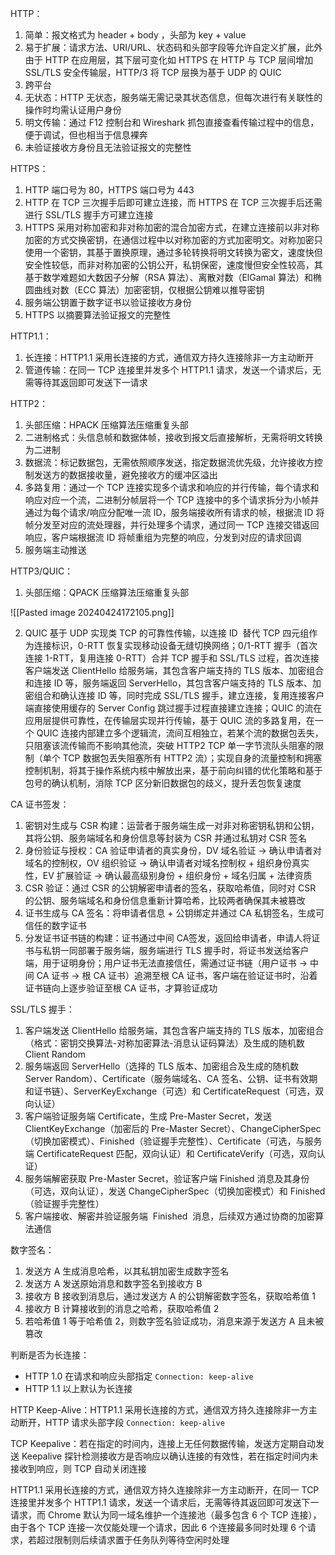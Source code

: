 HTTP：

1. 简单：报文格式为 header + body ，头部为 key + value
2. 易于扩展：请求方法、URI/URL、状态码和头部字段等允许自定义扩展，此外由于 HTTP 在应用层，其下层可变化如 HTTPS 在 HTTP 与 TCP 层间增加 SSL/TLS 安全传输层，HTTP/3 将 TCP 层换为基于 UDP 的 QUIC
3. 跨平台
4. 无状态：HTTP 无状态，服务端无需记录其状态信息，但每次进行有关联性的操作时均需认证用户身份
5. 明文传输：通过 F12 控制台和 Wireshark 抓包直接查看传输过程中的信息，便于调试，但也相当于信息裸奔
6. 未验证接收方身份且无法验证报文的完整性

HTTPS：

1. HTTP 端口号为 80，HTTPS 端口号为 443
2. HTTP 在 TCP 三次握手后即可建立连接，而 HTTPS 在 TCP 三次握手后还需进行 SSL/TLS 握手方可建立连接
3. HTTPS 采用对称加密和非对称加密的混合加密方式，在建立连接前以非对称加密的方式交换密钥，在通信过程中以对称加密的方式加密明文。对称加密只使用一个密钥，其基于置换原理，通过多轮转换将明文转换为密文，速度快但安全性较低，而非对称加密的公钥公开，私钥保密，速度慢但安全性较高，其基于数学难题如大数因子分解（RSA 算法）、离散对数（ElGamal 算法）和椭圆曲线对数（ECC 算法）加密密钥，仅根据公钥难以推导密钥
4. 服务端公钥置于数字证书以验证接收方身份
5. HTTPS 以摘要算法验证报文的完整性

HTTP1.1：

1. 长连接：HTTP1.1 采用长连接的方式，通信双方持久连接除非一方主动断开
2. 管道传输：在同一 TCP 连接里并发多个 HTTP1.1 请求，发送一个请求后，无需等待其返回即可发送下一请求

HTTP2：

1. 头部压缩：HPACK 压缩算法压缩重复头部
2. 二进制格式：头信息帧和数据体帧，接收到报文后直接解析，无需将明文转换为二进制
3. 数据流：标记数据包，无需依照顺序发送，指定数据流优先级，允许接收方控制发送方的数据接收量，避免接收方的缓冲区溢出
4. 多路复用：通过一个 TCP 连接实现多个请求和响应的并行传输，每个请求和响应对应一个流，二进制分帧层将一个 TCP 连接中的多个请求拆分为小帧并通过为每个请求/响应分配唯一流 ID，服务端接收所有请求的帧，根据流 ID 将帧分发至对应的流处理器，并行处理多个请求，通过同一 TCP 连接交错返回响应，客户端根据流 ID 将帧重组为完整的响应，分发到对应的请求回调
5. 服务端主动推送

HTTP3/QUIC：

1. 头部压缩：QPACK 压缩算法压缩重复头部

![[Pasted image 20240424172105.png]]

2. QUIC 基于 UDP 实现类 TCP 的可靠性传输，以连接 ID  替代 TCP 四元组作为连接标识，0-RTT 恢复实现移动设备无缝切换网络；0/1-RTT 握手（首次连接 1-RTT，复用连接 0-RTT）合并 TCP 握手和 SSL/TLS 过程，首次连接客户端发送 ClientHello 给服务端，其包含客户端支持的 TLS 版本、加密组合和连接 ID 等，服务端返回 ServerHello，其包含客户端支持的 TLS 版本、加密组合和确认连接 ID 等，同时完成 SSL/TLS 握手，建立连接，复用连接客户端直接使用缓存的 Server Config 跳过握手过程直接建立连接；QUIC 的流在应用层提供可靠性，在传输层实现并行传输，基于 QUIC 流的多路复用，在一个 QUIC 连接内部建立多个逻辑流，流间互相独立，若某个流的数据包丢失，只阻塞该流传输而不影响其他流，突破 HTTP2 TCP 单一字节流队头阻塞的限制（单个 TCP 数据包丢失阻塞所有 HTTP2 流）；实现自身的流量控制和拥塞控制机制，将其于操作系统内核中解放出来，基于前向纠错的优化策略和基于包号的确认机制，消除 TCP 区分新旧数据包的歧义，提升丢包恢复速度

CA 证书签发：

1. 密钥对生成与 CSR 构建：运营者于服务端生成一对非对称密钥私钥和公钥，其将公钥、服务端域名和身份信息等封装为 CSR 并通过私钥对 CSR 签名
2. 身份验证与授权：CA 验证申请者的真实身份，DV 域名验证 -> 确认申请者对域名的控制权，OV 组织验证 -> 确认申请者对域名控制权 + 组织身份真实性，EV 扩展验证 -> 确认最高级别身份 + 组织身份 + 域名归属 + 法律资质
3. CSR 验证：通过 CSR 的公钥解密申请者的签名，获取哈希值，同时对 CSR 的公钥、服务端域名和身份信息重新计算哈希，比较两者确保其未被篡改
4. 证书生成与 CA 签名：将申请者信息 + 公钥绑定并通过 CA 私钥签名，生成可信任的数字证书
5. 分发证书证书链的构建：证书通过中间 CA签发，返回给申请者，申请人将证书与私钥一同部署于服务端，服务端进行 TLS 握手时，将证书发送给客户端，用于证明身份；用户证书无法直接信任，需通过证书链（用户证书 → 中间 CA 证书 → 根 CA 证书）追溯至根 CA 证书，客户端在验证证书时，沿着证书链向上逐步验证至根 CA 证书，才算验证成功

SSL/TLS 握手：

1. 客户端发送 ClientHello 给服务端，其包含客户端支持的 TLS 版本，加密组合（格式：密钥交换算法-对称加密算法-消息认证码算法）及生成的随机数 Client Random
2. 服务端返回 ServerHello（选择的 TLS 版本、加密组合及生成的随机数 Server Random）、Certificate（服务端域名、CA 签名、公钥、证书有效期和证书链）、ServerKeyExchange（可选）和 CertificateRequest（可选，双向认证）
3. 客户端验证服务端 Certificate，生成 Pre-Master Secret，发送 ClientKeyExchange（加密后的 Pre-Master Secret）、ChangeCipherSpec（切换加密模式）、Finished（验证握手完整性）、Certificate（可选，与服务端 CertificateRequest 匹配，双向认证）和 CertificateVerify（可选，双向认证）
4. 服务端解密获取 Pre-Master Secret，验证客户端 Finished 消息及其身份（可选，双向认证），发送 ChangeCipherSpec（切换加密模式）和 Finished（验证握手完整性）
5. 客户端接收、解密并验证服务端  Finished  消息，后续双方通过协商的加密算法通信

数字签名：

1. 发送方 A 生成消息哈希，以其私钥加密生成数字签名
2. 发送方 A 发送原始消息和数字签名到接收方 B
3. 接收方 B 接收到消息后，通过发送方 A 的公钥解密数字签名，获取哈希值 1
4. 接收方 B 计算接收到的消息之哈希，获取哈希值 2
5. 若哈希值 1 等于哈希值 2，则数字签名验证成功，消息来源于发送方 A 且未被篡改

判断是否为长连接：

- HTTP 1.0 在请求和响应头部指定 `Connection: keep-alive`
- HTTP 1.1 以上默认为长连接

HTTP Keep-Alive：HTTP1.1 采用长连接的方式，通信双方持久连接除非一方主动断开，HTTP 请求头部字段 `Connection: keep-alive`

TCP Keepalive：若在指定的时间内，连接上无任何数据传输，发送方定期自动发送 Keepalive 探针检测接收方是否响应以确认连接的有效性，若在指定时间内未接收到响应，则 TCP 自动关闭连接

HTTP1.1 采用长连接的方式，通信双方持久连接除非一方主动断开，在同一 TCP 连接里并发多个 HTTP1.1 请求，发送一个请求后，无需等待其返回即可发送下一请求，而 Chrome 默认为同一域名维护一个连接池（最多包含 6 个 TCP 连接），由于各个 TCP 连接一次仅能处理一个请求，因此 6 个连接最多同时处理 6 个请求，若超过限制则后续请求置于任务队列等待空闲时处理
